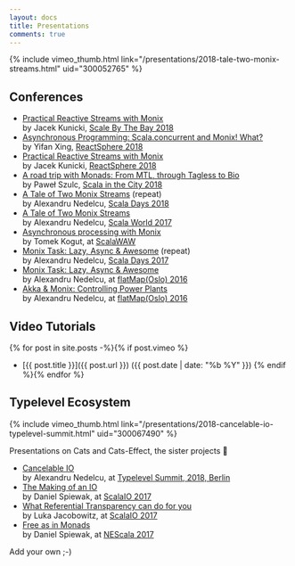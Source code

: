 ```yaml
---
layout: docs
title: Presentations
comments: true
---
```


{% include vimeo_thumb.html link="/presentations/2018-tale-two-monix-streams.html" uid="300052765" %}

## Conferences

- [Practical Reactive Streams with Monix](./2018-practical-reactive-streams-jacek-kunicki-sbtb.html)<br />
  by Jacek Kunicki, [Scale By The Bay 2018](https://scalebythebay2018.sched.com/)
- [Asynchronous Programming: Scala.concurrent and Monix! What?](./2018-async-programming-yifan-xing.html)<br />
  by Yifan Xing, [ReactSphere 2018](https://react.sphere.it/)
- [Practical Reactive Streams with Monix](./2018-practical-reactive-streams-jacek-kunicki.html)<br />
  by Jacek Kunicki, [ReactSphere 2018](https://react.sphere.it/)
- [A road trip with Monads: From MTL, through Tagless to Bio](./2018-road-trip-monads-mtl-tagless-bio.html)<br />
  by Paweł Szulc, [Scala in the City 2018](https://twitter.com/scalainthecity)
- [A Tale of Two Monix Streams](./2018-tale-two-monix-streams.html) (repeat)<br />
  by Alexandru Nedelcu, [Scala Days 2018](https://eu.scaladays.org/)
- [A Tale of Two Monix Streams](./2017-tale-two-monix-streams.html)<br />
  by Alexandru Nedelcu, [Scala World 2017](https://scala.world/)
- [Asynchronous processing with Monix](./2017-async-processing-monix-tomek-kogut.html)<br />
  by Tomek Kogut, at [ScalaWAW](https://www.meetup.com/ScalaWAW/)
- [Monix Task: Lazy, Async &amp; Awesome](./2017-task-scaladays.html) (repeat)<br />
  by Alexandru Nedelcu, [Scala Days 2017](https://scaladays.org/archive/copenhagen2017.html)
- [Monix Task: Lazy, Async &amp; Awesome](./2016-task-flatmap-oslo.html)<br />
  by Alexandru Nedelcu, at [flatMap(Oslo) 2016](http://2016.flatmap.no/)
- [Akka &amp; Monix: Controlling Power Plants](./2016-akka-monix-typelevel.html)<br />
  by Alexandru Nedelcu, at [flatMap(Oslo) 2016](http://2016.flatmap.no/)

## Video Tutorials

{% for post in site.posts -%}{% if post.vimeo %}
- [{{ post.title }}]({{ post.url }}) ({{ post.date | date: "%b %Y" }})
{% endif %}{% endfor %}

## Typelevel Ecosystem

{% include vimeo_thumb.html link="/presentations/2018-cancelable-io-typelevel-summit.html" uid="300067490" %}

Presentations on Cats and Cats-Effect, the sister projects 🙂

- [Cancelable IO](./2018-cancelable-io-typelevel-summit.html)<br/>
  by Alexandru Nedelcu, at [Typelevel Summit, 2018, Berlin](https://typelevel.org/event/2018-05-summit-berlin/)
- [The Making of an IO](https://www.youtube.com/watch?v=g_jP47HFpWA)<br/>
  by Daniel Spiewak, at [ScalaIO 2017](https://scala.io/2017/)
- [What Referential Transparency can do for you](https://www.youtube.com/watch?v=X-cEGEJMx_4)<br/>
  by Luka Jacobowitz, at [ScalaIO 2017](https://scala.io/2017/)
- [Free as in Monads](https://www.youtube.com/watch?v=aKUQUIHRGec)<br/>
  by Daniel Spiewak, at [NEScala 2017](http://www.nescala.org/2017)

Add your own ;-)
